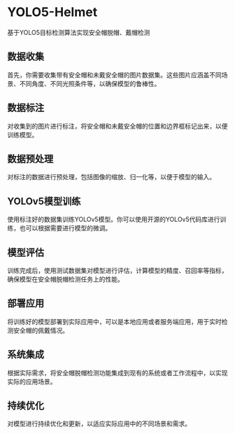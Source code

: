 # YOLO5-Helmet
基于YOLO5目标检测算法实现安全帽脱帽、戴帽检测

## 数据收集
首先，你需要收集带有安全帽和未戴安全帽的图片数据集。这些图片应涵盖不同场景、不同角度、不同光照条件等，以确保模型的鲁棒性。

## 数据标注 
对收集到的图片进行标注，将安全帽和未戴安全帽的位置和边界框标记出来，以便训练模型。

## 数据预处理
对标注的数据进行预处理，包括图像的缩放、归一化等，以便于模型的输入。

## YOLOv5模型训练
使用标注好的数据集训练YOLOv5模型。你可以使用开源的YOLOv5代码库进行训练，也可以根据需要进行模型的微调。

## 模型评估
训练完成后，使用测试数据集对模型进行评估，计算模型的精度、召回率等指标，确保模型在安全帽脱帽检测任务上的性能。

## 部署应用
将训练好的模型部署到实际应用中，可以是本地应用或者服务端应用，用于实时检测安全帽的佩戴情况。

## 系统集成
根据实际需求，将安全帽脱帽检测功能集成到现有的系统或者工作流程中，以实现实际的应用场景。

## 持续优化
对模型进行持续优化和更新，以适应实际应用中的不同场景和需求。